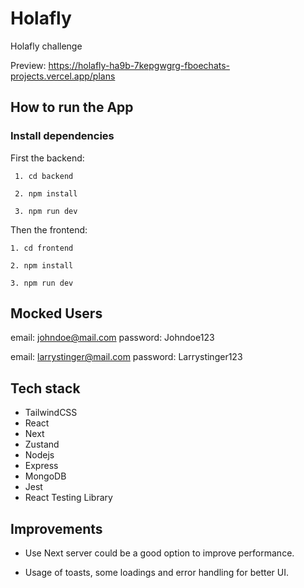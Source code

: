 #  Holafly

Holafly challenge

Preview: https://holafly-ha9b-7kepgwgrg-fboechats-projects.vercel.app/plans

## How to run the App
  ### Install dependencies
  First the backend:
 ```
  1. cd backend

  2. npm install
  
  3. npm run dev
  ```

  Then the frontend:
  ```
  1. cd frontend

  2. npm install
  
  3. npm run dev
  ```

## Mocked Users
email: johndoe@mail.com
password: Johndoe123

email: larrystinger@mail.com
password: Larrystinger123  

## Tech stack

 - TailwindCSS
 - React
 - Next
 - Zustand
 - Nodejs
 - Express
 - MongoDB
 - Jest
 - React Testing Library

 ## Improvements

 - Use Next server could be a good option to improve performance.

 - Usage of toasts, some loadings and error handling for better UI.


